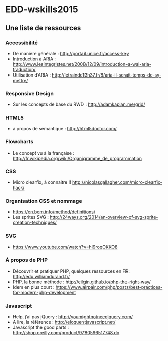 # EDD-wskills2015
## Une liste de ressources


### Accessibilité

* De manière générale : http://portail.unice.fr/access-key
* Introduction à ARIA : http://www.lesintegristes.net/2008/12/09/introduction-a-wai-aria-traduction/
* Utilisation d’ARIA : http://letrainde13h37.fr/8/aria-il-serait-temps-de-sy-mettre/

### Responsive Design

* Sur les concepts de base du RWD : http://adamkaplan.me/grid/


### HTML5

* à propos de sémantique : http://html5doctor.com/


### __Flowcharts__

* Le concept vu à la française : http://fr.wikipedia.org/wiki/Organigramme_de_programmation

### CSS

* Micro clearfix, à connaitre !! http://nicolasgallagher.com/micro-clearfix-hack/

### Organisation CSS et nommage

* https://en.bem.info/method/definitions/
* Les sprites SVG : http://24ways.org/2014/an-overview-of-svg-sprite-creation-techniques/
 
### SVG

* https://www.youtube.com/watch?v=hI9roqOKKO8

### À propos de PHP

* Découvrir et pratiquer PHP, quelques ressources en FR: http://edu.williamdurand.fr/
* PHP, la bonne méthode : http://eilgin.github.io/php-the-right-way/
* Idem en plus court : https://www.airpair.com/php/posts/best-practices-for-modern-php-development

### Javascript

* Help, j’ai pas jQuery : http://youmightnotneedjquery.com/
* A lire, la référence : http://eloquentjavascript.net/
* Javascript the good parts : http://shop.oreilly.com/product/9780596517748.do
